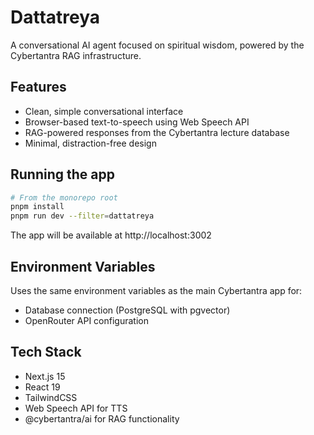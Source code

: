 # Dattatreya

A conversational AI agent focused on spiritual wisdom, powered by the Cybertantra RAG infrastructure.

## Features

- Clean, simple conversational interface
- Browser-based text-to-speech using Web Speech API
- RAG-powered responses from the Cybertantra lecture database
- Minimal, distraction-free design

## Running the app

```bash
# From the monorepo root
pnpm install
pnpm run dev --filter=dattatreya
```

The app will be available at http://localhost:3002

## Environment Variables

Uses the same environment variables as the main Cybertantra app for:
- Database connection (PostgreSQL with pgvector)
- OpenRouter API configuration

## Tech Stack

- Next.js 15
- React 19
- TailwindCSS
- Web Speech API for TTS
- @cybertantra/ai for RAG functionality